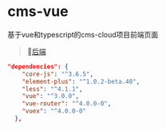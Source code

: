 # cms-vue

基于vue和typescript的cms-cloud项目前端页面

> 🏃‍[后端](https://github.com/BakaRice/cms-cloud)

```json
"dependencies": {
    "core-js": "^3.6.5",
    "element-plus": "^1.0.2-beta.40",
    "less": "^4.1.1",
    "vue": "^3.0.0",
    "vue-router": "^4.0.0-0",
    "vuex": "^4.0.0-0"
  },
```
